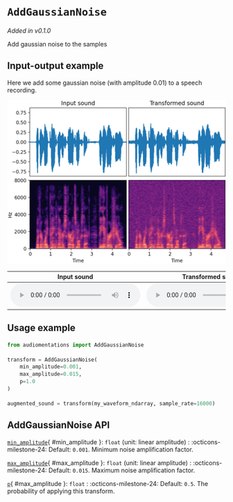 # `AddGaussianNoise`

_Added in v0.1.0_

Add gaussian noise to the samples

## Input-output example

Here we add some gaussian noise (with amplitude 0.01) to a speech recording.

![Input-output waveforms and spectrograms](AddGaussianNoise.webp)

| Input sound                                                                             | Transformed sound                                                                             |
|-----------------------------------------------------------------------------------------|-----------------------------------------------------------------------------------------------|
| <audio controls><source src="../AddGaussianNoise_input.flac" type="audio/flac"></audio> | <audio controls><source src="../AddGaussianNoise_transformed.flac" type="audio/flac"></audio> | 


## Usage example

```python
from audiomentations import AddGaussianNoise

transform = AddGaussianNoise(
    min_amplitude=0.001,
    max_amplitude=0.015,
    p=1.0
)

augmented_sound = transform(my_waveform_ndarray, sample_rate=16000)
```

## AddGaussianNoise API

[`min_amplitude`](#min_amplitude){ #min_amplitude }: `float` (unit: linear amplitude)
:   :octicons-milestone-24: Default: `0.001`. Minimum noise amplification factor.

[`max_amplitude`](#max_amplitude){ #max_amplitude }: `float` (unit: linear amplitude)
:   :octicons-milestone-24: Default: `0.015`. Maximum noise amplification factor.

[`p`](#p){ #max_amplitude }: `float`
:   :octicons-milestone-24: Default: `0.5`. The probability of applying this transform.

